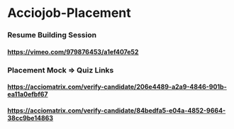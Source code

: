 # Acciojob-Placement

### Resume Building Session
#### https://vimeo.com/979876453/a1ef407e52

### Placement Mock => Quiz Links
#### https://acciomatrix.com/verify-candidate/206e4489-a2a9-4846-901b-ea11a0efbf67
#### https://acciomatrix.com/verify-candidate/84bedfa5-e04a-4852-9664-38cc9be14863
